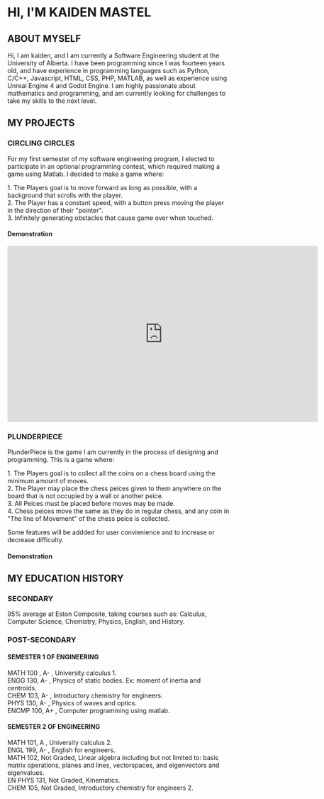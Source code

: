 <link rel="stylesheet" href="indexstyle.css">
<title>Kaiden's Page</title>
<body>
<h1>HI, I'M KAIDEN MASTEL</h1>
<h2>ABOUT MYSELF</h2>
<p>Hi, I am kaiden, and I am currently a Software Engineering student at the University of Alberta. I have been programming since I was fourteen years old, and have experience in programming languages such as Python, C/C++, Javascript, HTML, CSS, PHP, MATLAB, as well as experience using Unreal Engine 4 and Godot Engine. I am highly passionate about mathematics and programming, and am currently looking for challenges to take my skills to the next level.</p>

<h2>MY PROJECTS</h2>
<h3>CIRCLING CIRCLES</h3>
<p>For my first semester of my software engineering program, I elected to participate in an optional programming contest, which required making a game using Matlab. I decided to make a game where:</p>
<p>
1. The Players goal is to move forward as long as possible, with a background that scrolls with the player.<br>
2. The Player has a constant speed, with a button press moving the player in the direction of their "pointer".<br>
3. Infinitely generating obstacles that cause game over when touched.<br>
</p>
<h4>Demonstration</h4>
  
<iframe width="700" height="397" src="https://www.youtube.com/embed/Hv1NL6Pl3_s" title="YouTube video player" frameborder="0" allow="accelerometer; autoplay; clipboard-write; encrypted-media; gyroscope; picture-in-picture" allowfullscreen></iframe>

<h3>PLUNDERPIECE</h3>
<p>PlunderPiece is the game I am currently in the process of designing and programming. This is a game where:</p>
<p>
1. The Players goal is to collect all the coins on a chess board using the minimum amount of moves.<br>
2. The Player may place the chess peices given to them anywhere on the board that is not occupied by a wall or another peice.<br>
3. All Peices must be placed before moves may be made.<br>
4. Chess peices move the same as they do in regular chess, and any coin in "The line of Movement" of the chess peice is collected.
</p>
<p>Some features will be addded for user convienience and to increase or decrease difficulty.</p>
<h4>Demonstration</h4>

<h2>MY EDUCATION HISTORY</h2>
<h3>SECONDARY</h3>
<p>95% average at Eston Composite, taking courses such as: Calculus, Computer Science, Chemistry, Physics, English, and History.</p>
<h3>POST-SECONDARY</h3>
<h4>SEMESTER 1 OF ENGINEERING</h4>
<p>
MATH 100 , A- , University calculus 1.<br>
ENGG 130, A- , Physics of static bodies. Ex: moment of inertia and centroids.<br>
CHEM 103, A- , Introductory chemistry for engineers.<br>
PHYS 130, A- , Physics of waves and optics.<br>
ENCMP 100, A+ , Computer programming using matlab.<br>
</p>
<h4>SEMESTER 2 OF ENGINEERING</h4>
<p>
MATH 101, A , University calculus 2.<br>
ENGL 199, A- , English for engineers.<br>
MATH 102, Not Graded, Linear algebra including but not limited to: basis matrix operations, planes and lines, vectorspaces, and eigenvectors and eigenvalues.<br>
EN PHYS 131, Not Graded, Kinematics.<br>
CHEM 105, Not Graded, Introductory chemistry for engineers 2.<br>
</p>
</body>
